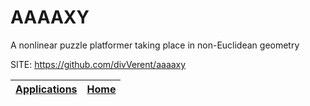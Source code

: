# AAAAXY

 A nonlinear puzzle platformer taking place in non-Euclidean
 geometry
 
 SITE: https://github.com/divVerent/aaaaxy

 | [Applications](https://portable-linux-apps.github.io/apps.html) | [Home](https://portable-linux-apps.github.io)
 | --- | --- |
